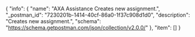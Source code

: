 {
  "info": {
    "name": "AXA Assistance Creates new assignment.",
    "_postman_id": "7230201b-1414-40cf-86a0-1f37c908d1d0",
    "description": "Creates new assignment.",
    "schema": "https://schema.getpostman.com/json/collection/v2.0.0/"
  },
  "item": []
}